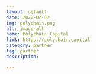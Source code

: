 ```yaml
---
layout: default
date: 2022-02-02
img: polychain.png
alt: image-alt
name: Polychain Capital
link: https://polychain.capital
category: partner 
tag: partner
description: 

---
```

